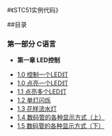 #《STC51实例代码》

##目录
### 第一部分 C语言
* **第一章 LED控制**
 - [1.0 控制一个LED灯](1.0.c)
 - [1.0 点亮一个LED灯](1.1.c)
 - [1.1 点亮多个LED灯](点亮多个LED灯.c)
 - [1.2 单灯闪烁](单灯闪烁.c)
 - [1.3 花样流水灯](花样流水灯.c)
 - [1.4 数码管的各种显示方式（上）](数码管的各种显示方式1.c)
 - [1.5 数码管的各种显示方式（下）](数码管的各种显示方式2.c)

 
